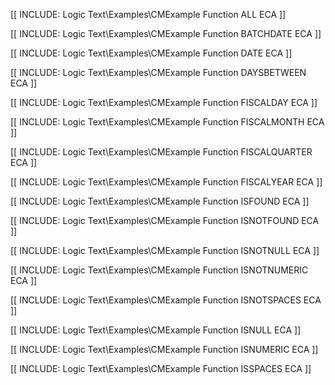 [[ INCLUDE: Logic Text\Examples\CMExample Function ALL ECA ]]

[[ INCLUDE: Logic Text\Examples\CMExample Function BATCHDATE ECA ]]

[[ INCLUDE: Logic Text\Examples\CMExample Function DATE ECA ]]

[[ INCLUDE: Logic Text\Examples\CMExample Function DAYSBETWEEN ECA ]]

[[ INCLUDE: Logic Text\Examples\CMExample Function FISCALDAY ECA ]]

[[ INCLUDE: Logic Text\Examples\CMExample Function FISCALMONTH ECA ]]

[[ INCLUDE: Logic Text\Examples\CMExample Function FISCALQUARTER ECA ]]

[[ INCLUDE: Logic Text\Examples\CMExample Function FISCALYEAR ECA ]]

[[ INCLUDE: Logic Text\Examples\CMExample Function ISFOUND ECA ]]

[[ INCLUDE: Logic Text\Examples\CMExample Function ISNOTFOUND ECA ]]

[[ INCLUDE: Logic Text\Examples\CMExample Function ISNOTNULL ECA ]]

[[ INCLUDE: Logic Text\Examples\CMExample Function ISNOTNUMERIC ECA ]]

[[ INCLUDE: Logic Text\Examples\CMExample Function ISNOTSPACES ECA ]]

[[ INCLUDE: Logic Text\Examples\CMExample Function ISNULL ECA ]]

[[ INCLUDE: Logic Text\Examples\CMExample Function ISNUMERIC ECA ]]

[[ INCLUDE: Logic Text\Examples\CMExample Function ISSPACES ECA ]]

